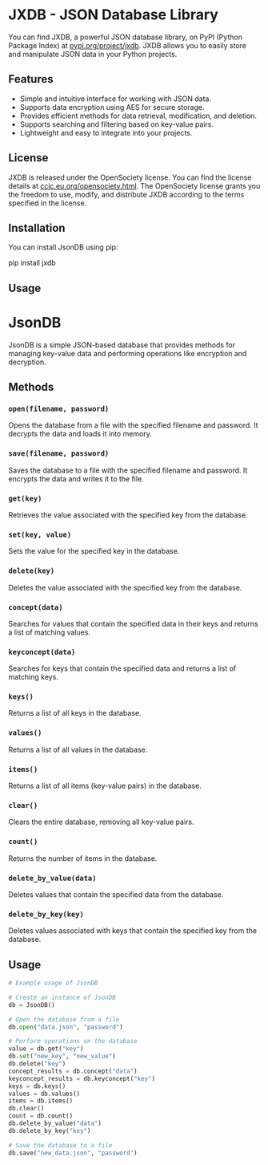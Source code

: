 # JXDB - JSON Database Library

You can find JXDB, a powerful JSON database library, on PyPI (Python Package Index) at [pypi.org/project/jxdb](https://pypi.org/project/jxdb). JXDB allows you to easily store and manipulate JSON data in your Python projects.

## Features

- Simple and intuitive interface for working with JSON data.
- Supports data encryption using AES for secure storage.
- Provides efficient methods for data retrieval, modification, and deletion.
- Supports searching and filtering based on key-value pairs.
- Lightweight and easy to integrate into your projects.

## License

JXDB is released under the OpenSociety license. You can find the license details at [ccic.eu.org/opensociety.html](https://ccic.eu.org/opensociety.html). The OpenSociety license grants you the freedom to use, modify, and distribute JXDB according to the terms specified in the license.

## Installation

You can install JsonDB using pip:

pip install jxdb

## Usage

# JsonDB

JsonDB is a simple JSON-based database that provides methods for managing key-value data and performing operations like encryption and decryption.

## Methods

### `open(filename, password)`

Opens the database from a file with the specified filename and password. It decrypts the data and loads it into memory.

### `save(filename, password)`

Saves the database to a file with the specified filename and password. It encrypts the data and writes it to the file.

### `get(key)`

Retrieves the value associated with the specified key from the database.

### `set(key, value)`

Sets the value for the specified key in the database.

### `delete(key)`

Deletes the value associated with the specified key from the database.

### `concept(data)`

Searches for values that contain the specified data in their keys and returns a list of matching values.

### `keyconcept(data)`

Searches for keys that contain the specified data and returns a list of matching keys.

### `keys()`

Returns a list of all keys in the database.

### `values()`

Returns a list of all values in the database.

### `items()`

Returns a list of all items (key-value pairs) in the database.

### `clear()`

Clears the entire database, removing all key-value pairs.

### `count()`

Returns the number of items in the database.

### `delete_by_value(data)`

Deletes values that contain the specified data from the database.

### `delete_by_key(key)`

Deletes values associated with keys that contain the specified key from the database.

## Usage

```python
# Example usage of JsonDB

# Create an instance of JsonDB
db = JsonDB()

# Open the database from a file
db.open("data.json", "password")

# Perform operations on the database
value = db.get("key")
db.set("new_key", "new_value")
db.delete("key")
concept_results = db.concept("data")
keyconcept_results = db.keyconcept("key")
keys = db.keys()
values = db.values()
items = db.items()
db.clear()
count = db.count()
db.delete_by_value("data")
db.delete_by_key("key")

# Save the database to a file
db.save("new_data.json", "password")
